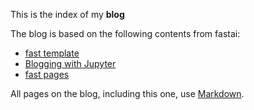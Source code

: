 This is the index of my **blog**

The blog is based on the following contents from fastai:
- [fast template](https://www.fast.ai/2020/01/16/fast_template/)
- [Blogging with Jupyter](https://www.fast.ai/2020/01/20/nb2md/)
- [fast pages](https://fastpages.fast.ai/fastpages/jupyter/2020/02/21/introducing-fastpages.html)

All pages on the blog, including this one, use [Markdown](https://guides.github.com/features/mastering-markdown/).
